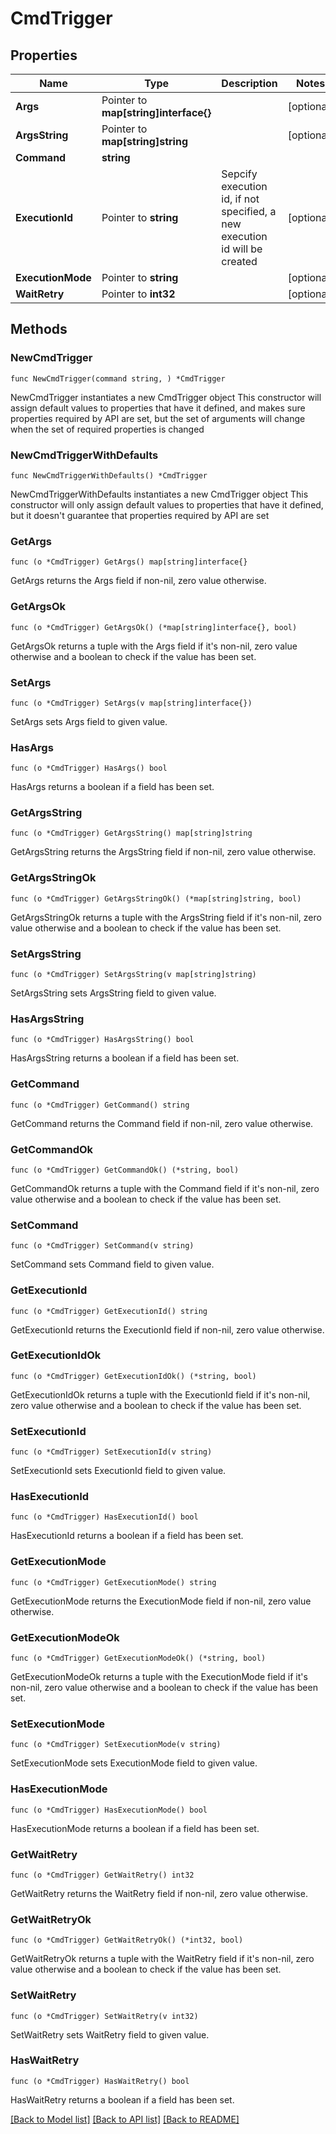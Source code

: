 # CmdTrigger

## Properties

Name | Type | Description | Notes
------------ | ------------- | ------------- | -------------
**Args** | Pointer to **map[string]interface{}** |  | [optional] 
**ArgsString** | Pointer to **map[string]string** |  | [optional] 
**Command** | **string** |  | 
**ExecutionId** | Pointer to **string** | Sepcify execution id, if not specified, a new execution id will be created | [optional] 
**ExecutionMode** | Pointer to **string** |  | [optional] 
**WaitRetry** | Pointer to **int32** |  | [optional] 

## Methods

### NewCmdTrigger

`func NewCmdTrigger(command string, ) *CmdTrigger`

NewCmdTrigger instantiates a new CmdTrigger object
This constructor will assign default values to properties that have it defined,
and makes sure properties required by API are set, but the set of arguments
will change when the set of required properties is changed

### NewCmdTriggerWithDefaults

`func NewCmdTriggerWithDefaults() *CmdTrigger`

NewCmdTriggerWithDefaults instantiates a new CmdTrigger object
This constructor will only assign default values to properties that have it defined,
but it doesn't guarantee that properties required by API are set

### GetArgs

`func (o *CmdTrigger) GetArgs() map[string]interface{}`

GetArgs returns the Args field if non-nil, zero value otherwise.

### GetArgsOk

`func (o *CmdTrigger) GetArgsOk() (*map[string]interface{}, bool)`

GetArgsOk returns a tuple with the Args field if it's non-nil, zero value otherwise
and a boolean to check if the value has been set.

### SetArgs

`func (o *CmdTrigger) SetArgs(v map[string]interface{})`

SetArgs sets Args field to given value.

### HasArgs

`func (o *CmdTrigger) HasArgs() bool`

HasArgs returns a boolean if a field has been set.

### GetArgsString

`func (o *CmdTrigger) GetArgsString() map[string]string`

GetArgsString returns the ArgsString field if non-nil, zero value otherwise.

### GetArgsStringOk

`func (o *CmdTrigger) GetArgsStringOk() (*map[string]string, bool)`

GetArgsStringOk returns a tuple with the ArgsString field if it's non-nil, zero value otherwise
and a boolean to check if the value has been set.

### SetArgsString

`func (o *CmdTrigger) SetArgsString(v map[string]string)`

SetArgsString sets ArgsString field to given value.

### HasArgsString

`func (o *CmdTrigger) HasArgsString() bool`

HasArgsString returns a boolean if a field has been set.

### GetCommand

`func (o *CmdTrigger) GetCommand() string`

GetCommand returns the Command field if non-nil, zero value otherwise.

### GetCommandOk

`func (o *CmdTrigger) GetCommandOk() (*string, bool)`

GetCommandOk returns a tuple with the Command field if it's non-nil, zero value otherwise
and a boolean to check if the value has been set.

### SetCommand

`func (o *CmdTrigger) SetCommand(v string)`

SetCommand sets Command field to given value.


### GetExecutionId

`func (o *CmdTrigger) GetExecutionId() string`

GetExecutionId returns the ExecutionId field if non-nil, zero value otherwise.

### GetExecutionIdOk

`func (o *CmdTrigger) GetExecutionIdOk() (*string, bool)`

GetExecutionIdOk returns a tuple with the ExecutionId field if it's non-nil, zero value otherwise
and a boolean to check if the value has been set.

### SetExecutionId

`func (o *CmdTrigger) SetExecutionId(v string)`

SetExecutionId sets ExecutionId field to given value.

### HasExecutionId

`func (o *CmdTrigger) HasExecutionId() bool`

HasExecutionId returns a boolean if a field has been set.

### GetExecutionMode

`func (o *CmdTrigger) GetExecutionMode() string`

GetExecutionMode returns the ExecutionMode field if non-nil, zero value otherwise.

### GetExecutionModeOk

`func (o *CmdTrigger) GetExecutionModeOk() (*string, bool)`

GetExecutionModeOk returns a tuple with the ExecutionMode field if it's non-nil, zero value otherwise
and a boolean to check if the value has been set.

### SetExecutionMode

`func (o *CmdTrigger) SetExecutionMode(v string)`

SetExecutionMode sets ExecutionMode field to given value.

### HasExecutionMode

`func (o *CmdTrigger) HasExecutionMode() bool`

HasExecutionMode returns a boolean if a field has been set.

### GetWaitRetry

`func (o *CmdTrigger) GetWaitRetry() int32`

GetWaitRetry returns the WaitRetry field if non-nil, zero value otherwise.

### GetWaitRetryOk

`func (o *CmdTrigger) GetWaitRetryOk() (*int32, bool)`

GetWaitRetryOk returns a tuple with the WaitRetry field if it's non-nil, zero value otherwise
and a boolean to check if the value has been set.

### SetWaitRetry

`func (o *CmdTrigger) SetWaitRetry(v int32)`

SetWaitRetry sets WaitRetry field to given value.

### HasWaitRetry

`func (o *CmdTrigger) HasWaitRetry() bool`

HasWaitRetry returns a boolean if a field has been set.


[[Back to Model list]](../README.md#documentation-for-models) [[Back to API list]](../README.md#documentation-for-api-endpoints) [[Back to README]](../README.md)


